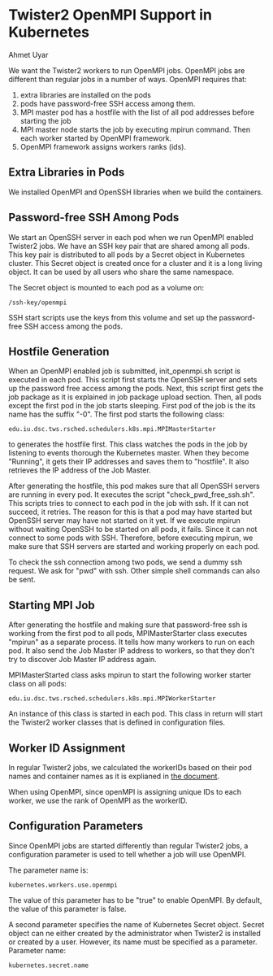 # Twister2 OpenMPI Support in Kubernetes
Ahmet Uyar

We want the Twister2 workers to run OpenMPI jobs. OpenMPI jobs are different 
than regular jobs in a number of ways. OpenMPI requires that:
1. extra libraries are installed on the pods 
2. pods have password-free SSH access among them.
3. MPI master pod has a hostfile with the list of all pod addresses before starting the job
4. MPI master node starts the job by executing mpirun command. Then each worker 
started by OpenMPI framework.
5. OpenMPI framework assigns workers ranks (ids).

## Extra Libraries in Pods
We installed OpenMPI and OpenSSH libraries when we build the containers.

## Password-free SSH Among Pods
We start an OpenSSH server in each pod when we run OpenMPI enabled Twister2 jobs. 
We have an SSH key pair that are shared among all pods. This key pair is distributed to 
all pods by a Secret object in Kubernetes cluster. This Secret object is created once 
for a cluster and it is a long living object. It can be used by all users who share the same 
namespace. 

The Secret object is mounted to each pod as a volume on:

    /ssh-key/openmpi

SSH start scripts use the keys from this volume and set up the password-free SSH access
among the pods.  

## Hostfile Generation
When an OpenMPI enabled job is submitted, init_openmpi.sh script is executed in each pod.
This script first starts the OpenSSH server and sets up the password free access among the pods.
Next, this script first gets the job package as it is explained in job package upload section. 
Then, all pods except the first pod in the job starts sleeping. First pod of the job is the its name
has the suffix "-0". The first pod starts the following class:
 
    edu.iu.dsc.tws.rsched.schedulers.k8s.mpi.MPIMasterStarter

to generates the hostfile first. This class watches the pods in the job by listening to events 
thorough the Kubernetes master. When they become "Running", it gets their IP addresses and
saves them to "hostfile". It also retrieves the IP address of the Job Master. 

After generating the hostfile, this pod makes sure that all OpenSSH servers are running 
in every pod. It executes the script "check_pwd_free_ssh.sh".  
This scripts tries to connect to each pod in the job with ssh. If it can not succeed, 
it retries. The reason for this is that a pod may have started but OpenSSH server may have not
started on it yet. If we execute mpirun without waiting OpenSSH to be started on all pods, 
it fails. Since it can not connect to some pods with SSH. Therefore, before executing mpirun, 
we make sure that SSH servers are started and working properly on each pod. 

To check the ssh connection among two pods, we send a dummy ssh request. 
We ask for "pwd" with ssh. Other simple shell commands can also be sent. 

## Starting MPI Job
After generating the hostfile and making sure that password-free ssh is working from the first 
pod to all pods, MPIMasterStarter class executes "mpirun" as a separate process.
It tells how many workers to run on each pod. It also send the Job Master IP address to 
workers, so that they don't try to discover Job Master IP address again. 

MPIMasterStarted class asks mpirun to start the following worker starter class on all pods:

    edu.iu.dsc.tws.rsched.schedulers.k8s.mpi.MPIWorkerStarter

An instance of this class is started in each pod. This class in return will start the
Twister2 worker classes that is defined in configuration files. 

## Worker ID Assignment
In regular Twister2 jobs, we calculated the workerIDs based on their pod names and 
container names as it is explianed in [the document](Twister2-on-Kubernetes.md).    

When using OpenMPI, since openMPI is assigning unique IDs to each worker, 
we use the rank of OpenMPI as the workerID.

## Configuration Parameters
Since OpenMPI jobs are started differently than regular Twister2 jobs, 
a configuration parameter is used to tell whether a job will use OpenMPI. 

The parameter name is:

    kubernetes.workers.use.openmpi

The value of this parameter has to be "true" to enable OpenMPI. 
By default, the value of this parameter is false. 

A second parameter specifies the name of Kubernetes Secret object. 
Secret object can ne either created by the administrator when Twister2 is installed or
created by a user. However, its name must be specified as a parameter. Parameter name: 

    kubernetes.secret.name

